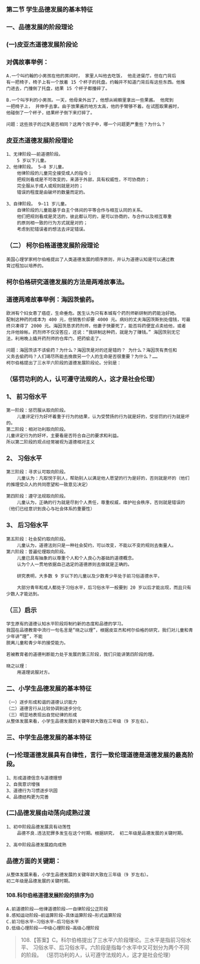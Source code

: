 ### 第二节 学生品德发展的基本特征
### 一、品德发展的阶段理论
### (一)皮亚杰道德发展阶段论

### 对偶故事举例：
    A.一个叫约翰的小男孩在他的房间时， 家里人叫他去吃饭， 他走进餐厅。但在门背后
    有一把椅子，椅子上有一个放着 15 个杯子的托盘。约翰并不知道门背后有这些东西。他推
    门进去，门撞倒了托盘，结果 15 个杯子都撞碎了。
    
    B.一个叫亨利的小男孩。一天，他母亲外出了，他想从碗橱里拿出一些果酱。 他爬到
    一把椅子上， 并伸手去拿。由于放果酱的地方太高，他的手臂够不着。在试图取果酱时，
    他碰倒了一个杯子，结果杯子倒下来打碎了。
    
    问题：这些孩子的过失是否相同？这两个孩子中，哪一个问题更严重些？为什么？

### 皮亚杰道德发展阶段理论
    1、无律阶段——前道德阶段。
        5 岁以下儿童。
    2、他律阶段。 5—8 岁儿童。
        他律阶段的儿童完全接受成人的指令；
        把规则看成是不可改变的，来源于外部，具有权威性，不可协商的；
        完全服从于成人或规则就是对的；
        错误的程度是由破坏的数量而定的。
    
    3、自律阶段。 9—11 岁儿童。
        自律阶段的儿童能基于自主个体间的平等合作与相互认同的关系。
        他们把规则看成是灵活的，彼此都认可的，是可以协商的，与合作以及相互尊重
        的原则相一致的行为方式就是对的；
        考虑到犯错误者的想法去评定错误。

### （二） 柯尔伯格道德发展阶段理论
    美国心理学家柯尔伯格提出了人类道德发展的顺序原则，并认为道德认知是可以通过教
    育过程加以培养的。

### 柯尔伯格研究道德发展的方法是两难故事法。
### 道德两难故事举例：海因茨偷药。
    欧洲有个妇女患了癌症，生命垂危。医生认为只有本城有个药剂师新研制的药能治好她。
    配制这种药的成本为 400 元，但销售价却要 4000 元。病妇的丈夫海因茨斯到处借钱，可最
    终只凑得了 2000 元。海因茨恳求药剂师，他妻子快要死了，能否将药便宜点卖给他，或者
    允许他赊帐。药剂师不仅没答应，还说：“我研制这种药，就是为了赚钱。” 海因茨别无它
    法，利用晚上撬开药剂师的仓库门，把药偷走了。

    问题：海因茨该不该偷药？为什么？海因茨是对的还是错的？ 为什么？海因茨有责任和
    义务去偷药吗？人们竭尽所能去挽救另一个人的生命是否很重要？为什么？……
    柯尔伯格提出了三水平六阶段的道德发展阶段论。分别是：


### （惩罚功利的人，认可遵守法规的人，这才是社会伦理）
### 1、 前习俗水平
    第一阶段：惩罚服从取向阶段。
        儿童评定行为好坏着重于行为的结果，认为受赞扬的行为就是好的，受惩罚的行为就是坏的。
    第二阶段：相对功利取向阶段。 
    儿童评定行为的好坏，主要看是否符合自己的要求和利益。
    所以第二阶段的观点经常被视为道德相对主义

### 2、 习俗水平
    第三阶段：寻求认可取向阶段。
        儿童认为：凡取悦于别人，帮助别人以满足他人愿望的行为是好的，否则就是坏的（他们的推理受众人的共同愿望和一致意见决定）
        
    第四阶段：遵守法规取向阶段。
        儿童认为，正确的行为就是尽到个人责任，尊重权威，维护社会秩序，否则就是错误的（他们已经意识到良心与社会体系的重要性）
        
### 3、 后习俗水平
    第五阶段：社会契约取向阶段。
        儿童认为，道德法则只是一种社会契约，可以改变，不能以不变的规则去衡量人。
    第六阶段：普遍伦理取向阶段。
        儿童已具有抽象的以尊重个人和个人良心为基础的道德概念。
        认为个人一贯地依据自己选定的道德原则去做就是正确的。
        
        研究表明，大多数 9 岁以下的儿童以及少数青少年处于前习俗道德水平，
        
        大部分青年和成人都处于习俗水平，后习俗水平一般要到 20 岁以后才能出现，而且只有少数人才能达到。
        
### （三）启示
    学生原有的道德认知水平阶段将制约新的态度和品德的学习。
    我国在品德教育中流行一句名言是“晓之以理”，根据皮亚杰和柯尔伯格的研究，我们对儿童和青少年讲“理”，不能
    脱离儿童和青少年的接受能力。
    
    若被教育者的道德判断能力处于发展的第三阶段，我们只能讲第四阶段的理。
    
    晓之以理：
        用道理说服对方。
        
### 二、小学生品德发展的基本特征
    （一）逐步形成和谐的道德认识能力
    （二）道德言行从比较协调到逐步分化
    （三）明显地表现出自觉纪律的形成
    从整体发展来看，小学生品德发展的关键年龄大致在三年级（9 岁左右）。

### 三、中学生品德发展的基本特征
### (一)伦理道德发展具有自律性，言行一致伦理道德是道德发展的最高阶段。
    1、形成道德信念与道德理想
    2、自我意识增强
    3、道德行为习惯逐步巩固
    4、品德结构更为完善
    
### (二)品德发展由动荡向成熟过渡
    1、初中阶段品德发展具有动荡性
        品德不良.违法犯罪多发生在这个时期。根据研究， 初二年级是品德发展的关键时期。
        
    2、高中阶段品德发展趋向成熟

### 品德方面的关键期：
    从整体发展来看，小学生品德发展的关键年龄大致在三年级（9 岁左右）。
    初二年级是品德发展的关键时期。
    


#### 108.科尔伯格道德发展阶段的排序为()
    A.前道德阶段——他律道德阶段—一自律阶段公正阶段
    B.感知运动阶段—前运算阶段—具体运算阶段—形式运算阶段
    C.前习俗水平—习俗水平—后习俗水平
    D.低级心理阶段——中级心理阶段—高级心理阶段
    
>   108.【答案】C。科尔伯格提出了三水平六阶段理论。三水平是指前习俗水平、
    习俗水平、后习俗水平。六阶段是指每个水平中又可划分为两个不同的阶段。
    （惩罚功利的人，认可遵守法规的人，这才是社会伦理）    
        